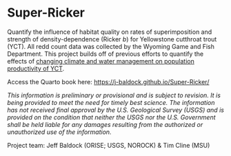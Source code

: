 # Super-Ricker
Quantify the influence of habitat quality on rates of superimposition and strength of density-dependence (Ricker *b*) for Yellowstone cutthroat trout (YCT). All redd count data was collected by the Wyoming Game and Fish Department. This project builds off of previous efforts to quantify the effects of [changing climate and water management on population productivity of YCT](https://j-baldock.github.io/YCT-ReddCounts-Ricker/).

Access the Quarto book here: <https://j-baldock.github.io/Super-Ricker/>

*This information is preliminary or provisional and is subject to revision. It is being provided to meet the need for timely best science. The information has not received final approval by the U.S. Geological Survey (USGS) and is provided on the condition that neither the USGS nor the U.S. Government shall be held liable for any damages resulting from the authorized or unauthorized use of the information.*

Project team: Jeff Baldock (ORISE; USGS, NOROCK) & Tim Cline (MSU)